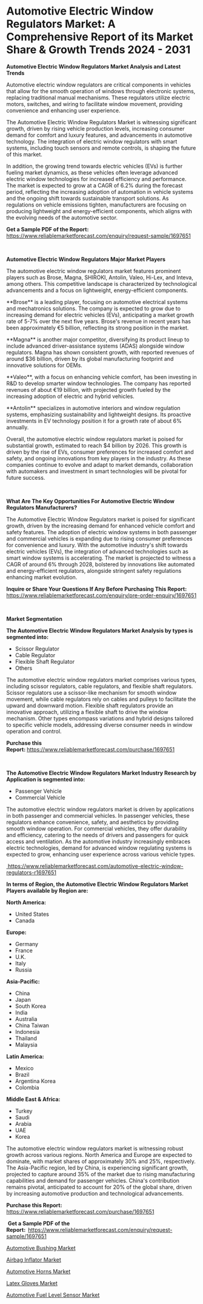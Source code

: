 <p><h1>Automotive Electric Window Regulators Market: A Comprehensive Report of its Market Share & Growth Trends 2024 - 2031</h1></p><p><strong>Automotive Electric Window Regulators Market Analysis and Latest Trends</strong></p>
<p><p>Automotive electric window regulators are critical components in vehicles that allow for the smooth operation of windows through electronic systems, replacing traditional manual mechanisms. These regulators utilize electric motors, switches, and wiring to facilitate window movement, providing convenience and enhancing user experience. </p><p>The Automotive Electric Window Regulators Market is witnessing significant growth, driven by rising vehicle production levels, increasing consumer demand for comfort and luxury features, and advancements in automotive technology. The integration of electric window regulators with smart systems, including touch sensors and remote controls, is shaping the future of this market. </p><p>In addition, the growing trend towards electric vehicles (EVs) is further fueling market dynamics, as these vehicles often leverage advanced electric window technologies for increased efficiency and performance. The market is expected to grow at a CAGR of 6.2% during the forecast period, reflecting the increasing adoption of automation in vehicle systems and the ongoing shift towards sustainable transport solutions. As regulations on vehicle emissions tighten, manufacturers are focusing on producing lightweight and energy-efficient components, which aligns with the evolving needs of the automotive sector.</p></p>
<p><strong>Get a Sample PDF of the Report:&nbsp;</strong> <a href="https://www.reliablemarketforecast.com/enquiry/request-sample/1697651?utm_campaign=1134&utm_medium=2&utm_source=Github&utm_content=ia&utm_term=12122024&utm_id=automotive-electric-window-regulators">https://www.reliablemarketforecast.com/enquiry/request-sample/1697651</a></p>
<p>&nbsp;</p>
<p><strong>Automotive Electric Window Regulators Major Market Players</strong></p>
<p><p>The automotive electric window regulators market features prominent players such as Brose, Magna, SHIROKI, Antolin, Valeo, Hi-Lex, and Inteva, among others. This competitive landscape is characterized by technological advancements and a focus on lightweight, energy-efficient components. </p><p>**Brose** is a leading player, focusing on automotive electrical systems and mechatronics solutions. The company is expected to grow due to increasing demand for electric vehicles (EVs), anticipating a market growth rate of 5-7% over the next five years. Brose's revenue in recent years has been approximately €5 billion, reflecting its strong position in the market.</p><p>**Magna** is another major competitor, diversifying its product lineup to include advanced driver-assistance systems (ADAS) alongside window regulators. Magna has shown consistent growth, with reported revenues of around $36 billion, driven by its global manufacturing footprint and innovative solutions for OEMs.</p><p>**Valeo**, with a focus on enhancing vehicle comfort, has been investing in R&D to develop smarter window technologies. The company has reported revenues of about €19 billion, with projected growth fueled by the increasing adoption of electric and hybrid vehicles.</p><p>**Antolin** specializes in automotive interiors and window regulation systems, emphasizing sustainability and lightweight designs. Its proactive investments in EV technology position it for a growth rate of about 6% annually.</p><p>Overall, the automotive electric window regulators market is poised for substantial growth, estimated to reach $4 billion by 2026. This growth is driven by the rise of EVs, consumer preferences for increased comfort and safety, and ongoing innovations from key players in the industry. As these companies continue to evolve and adapt to market demands, collaboration with automakers and investment in smart technologies will be pivotal for future success.</p></p>
<p>&nbsp;</p>
<p><strong>What Are The Key Opportunities For Automotive Electric Window Regulators Manufacturers?</strong></p>
<p><p>The Automotive Electric Window Regulators market is poised for significant growth, driven by the increasing demand for enhanced vehicle comfort and safety features. The adoption of electric window systems in both passenger and commercial vehicles is expanding due to rising consumer preferences for convenience and luxury. With the automotive industry's shift towards electric vehicles (EVs), the integration of advanced technologies such as smart window systems is accelerating. The market is projected to witness a CAGR of around 6% through 2028, bolstered by innovations like automated and energy-efficient regulators, alongside stringent safety regulations enhancing market evolution.</p></p>
<p><strong>Inquire or Share Your Questions If Any Before Purchasing This Report:</strong> <a href="https://www.reliablemarketforecast.com/enquiry/pre-order-enquiry/1697651?utm_campaign=1134&utm_medium=2&utm_source=Github&utm_content=ia&utm_term=12122024&utm_id=automotive-electric-window-regulators">https://www.reliablemarketforecast.com/enquiry/pre-order-enquiry/1697651</a></p>
<p>&nbsp;</p>
<p><strong>Market Segmentation</strong></p>
<p><strong>The Automotive Electric Window Regulators Market Analysis by types is segmented into:</strong></p>
<p><ul><li>Scissor Regulator</li><li>Cable Regulator</li><li>Flexible Shaft Regulator</li><li>Others</li></ul></p>
<p><p>The automotive electric window regulators market comprises various types, including scissor regulators, cable regulators, and flexible shaft regulators. Scissor regulators use a scissor-like mechanism for smooth window movement, while cable regulators rely on cables and pulleys to facilitate the upward and downward motion. Flexible shaft regulators provide an innovative approach, utilizing a flexible shaft to drive the window mechanism. Other types encompass variations and hybrid designs tailored to specific vehicle models, addressing diverse consumer needs in window operation and control.</p></p>
<p><strong>Purchase this Report:&nbsp;</strong><a href="https://www.reliablemarketforecast.com/purchase/1697651?utm_campaign=1134&utm_medium=2&utm_source=Github&utm_content=ia&utm_term=12122024&utm_id=automotive-electric-window-regulators">https://www.reliablemarketforecast.com/purchase/1697651</a></p>
<p>&nbsp;</p>
<p><strong>The Automotive Electric Window Regulators Market Industry Research by Application is segmented into:</strong></p>
<p><ul><li>Passenger Vehicle</li><li>Commercial Vehicle</li></ul></p>
<p><p>The automotive electric window regulators market is driven by applications in both passenger and commercial vehicles. In passenger vehicles, these regulators enhance convenience, safety, and aesthetics by providing smooth window operation. For commercial vehicles, they offer durability and efficiency, catering to the needs of drivers and passengers for quick access and ventilation. As the automotive industry increasingly embraces electric technologies, demand for advanced window regulating systems is expected to grow, enhancing user experience across various vehicle types.</p></p>
<p><a href="https://www.reliablemarketforecast.com/automotive-electric-window-regulators-r1697651?utm_campaign=1134&utm_medium=2&utm_source=Github&utm_content=ia&utm_term=12122024&utm_id=automotive-electric-window-regulators">&nbsp;https://www.reliablemarketforecast.com/automotive-electric-window-regulators-r1697651</a></p>
<p><strong>In terms of Region, the Automotive Electric Window Regulators Market Players available by Region are:</strong></p>
<p>
    <p> <strong> North America: </strong>
        <ul>
            <li>United States</li>
            <li>Canada</li>
        </ul>
        </p> 
    <p> <strong> Europe: </strong>
        <ul>
            <li>Germany</li>
            <li>France</li>
            <li>U.K.</li>
            <li>Italy</li>
            <li>Russia</li>
        </ul>
        </p> 
    <p> <strong> Asia-Pacific: </strong>
        <ul>
            <li>China</li>
            <li>Japan</li>
            <li>South Korea</li>
            <li>India</li>
            <li>Australia</li>
            <li>China Taiwan</li>
            <li>Indonesia</li>
            <li>Thailand</li>
            <li>Malaysia</li>
        </ul>
        </p> 
    <p> <strong> Latin America: </strong>
        <ul>
            <li>Mexico</li>
            <li>Brazil</li>
            <li>Argentina Korea</li>
            <li>Colombia</li>
        </ul>
        </p> 
    <p> <strong> Middle East & Africa: </strong>
        <ul>
            <li>Turkey</li>
            <li>Saudi</li>
            <li>Arabia</li>
            <li>UAE</li>
            <li>Korea</li>
        </ul>
    </p>
    </p>
<p><p>The automotive electric window regulators market is witnessing robust growth across various regions. North America and Europe are expected to dominate, with market shares of approximately 30% and 25%, respectively. The Asia-Pacific region, led by China, is experiencing significant growth, projected to capture around 35% of the market due to rising manufacturing capabilities and demand for passenger vehicles. China's contribution remains pivotal, anticipated to account for 20% of the global share, driven by increasing automotive production and technological advancements.</p></p>
<p><strong>Purchase this Report: </strong><a href="https://www.reliablemarketforecast.com/purchase/1697651?utm_campaign=1134&utm_medium=2&utm_source=Github&utm_content=ia&utm_term=12122024&utm_id=automotive-electric-window-regulators">https://www.reliablemarketforecast.com/purchase/1697651</a></p>
<p>&nbsp;<strong>Get a Sample PDF of the Report:&nbsp;&nbsp;</strong><a href="https://www.reliablemarketforecast.com/enquiry/request-sample/1697651?utm_campaign=1134&utm_medium=2&utm_source=Github&utm_content=ia&utm_term=12122024&utm_id=automotive-electric-window-regulators">https://www.reliablemarketforecast.com/enquiry/request-sample/1697651</a></p>
<p><strong></strong></p>
<p><p><a href="https://www.linkedin.com/pulse/extensive-analysis-automotive-bushing-market-anticipated-zcagc?utm_campaign=1134&utm_medium=2&utm_source=Github&utm_content=ia&utm_term=12122024&utm_id=automotive-electric-window-regulators">Automotive Bushing Market</a></p><p><a href="https://www.linkedin.com/pulse/market-demand-revenue-analysis-airbag-inflator-projected-55-cagr-nqttc?utm_campaign=1134&utm_medium=2&utm_source=Github&utm_content=ia&utm_term=12122024&utm_id=automotive-electric-window-regulators">Airbag Inflator Market</a></p><p><a href="https://www.linkedin.com/pulse/in-depth-investigation-automotive-horns-market-projected-cagr-wybkc?utm_campaign=1134&utm_medium=2&utm_source=Github&utm_content=ia&utm_term=12122024&utm_id=automotive-electric-window-regulators">Automotive Horns Market</a></p><p><a href="https://www.linkedin.com/pulse/in-depth-latex-gloves-market-analysis-projected-121-cagr-2024-2031-i3boc?utm_campaign=1134&utm_medium=2&utm_source=Github&utm_content=ia&utm_term=12122024&utm_id=automotive-electric-window-regulators">Latex Gloves Market</a></p><p><a href="https://www.linkedin.com/pulse/growing-automotive-fuel-level-sensor-market-size-forecast-7xmvc?utm_campaign=1134&utm_medium=2&utm_source=Github&utm_content=ia&utm_term=12122024&utm_id=automotive-electric-window-regulators">Automotive Fuel Level Sensor Market</a></p></p>